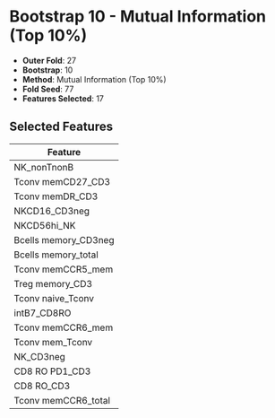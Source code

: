 # Bootstrap 10 - Mutual Information (Top 10%)

- **Outer Fold**: 27
- **Bootstrap**: 10
- **Method**: Mutual Information (Top 10%)
- **Fold Seed**: 77
- **Features Selected**: 17

## Selected Features

| Feature |
|---------|
| NK_nonTnonB |
| Tconv memCD27_CD3 |
| Tconv memDR_CD3 |
| NKCD16_CD3neg |
| NKCD56hi_NK |
| Bcells memory_CD3neg |
| Bcells memory_total |
| Tconv memCCR5_mem |
| Treg memory_CD3 |
| Tconv naive_Tconv |
| intB7_CD8RO |
| Tconv memCCR6_mem |
| Tconv mem_Tconv |
| NK_CD3neg |
| CD8 RO PD1_CD3 |
| CD8 RO_CD3 |
| Tconv memCCR6_total |

